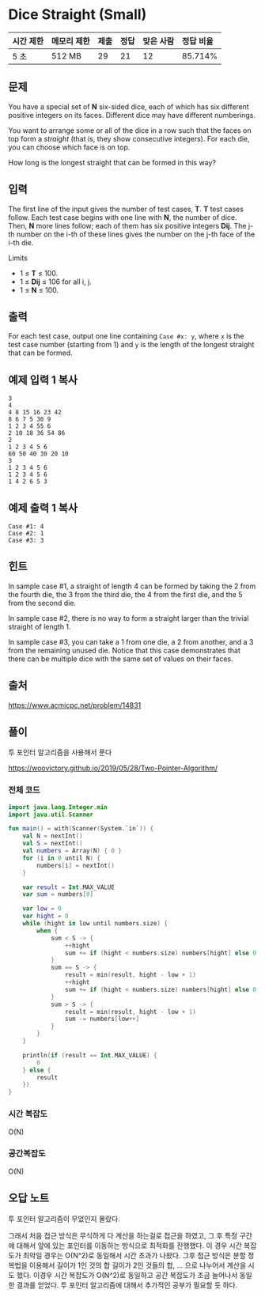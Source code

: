 # Dice Straight (Small)

| 시간 제한 | 메모리 제한 | 제출 | 정답 | 맞은 사람 | 정답 비율 |
| :-------- | :---------- | :--- | :--- | :-------- | :-------- |
| 5 초      | 512 MB      | 29   | 21   | 12        | 85.714%   |

## 문제

You have a special set of **N** six-sided dice, each of which has six different positive integers on its faces. Different dice may have different numberings.

You want to arrange some or all of the dice in a row such that the faces on top form a *straight* (that is, they show consecutive integers). For each die, you can choose which face is on top.

How long is the longest straight that can be formed in this way?

## 입력

The first line of the input gives the number of test cases, **T**. **T** test cases follow. Each test case begins with one line with **N**, the number of dice. Then, **N** more lines follow; each of them has six positive integers **Dij**. The j-th number on the i-th of these lines gives the number on the j-th face of the i-th die.

Limits

- 1 ≤ **T** ≤ 100.
- 1 ≤ **Dij** ≤ 106 for all i, j.
- 1 ≤ **N** ≤ 100.

## 출력

For each test case, output one line containing `Case #x: y`, where `x` is the test case number (starting from 1) and `y` is the length of the longest straight that can be formed.

## 예제 입력 1 복사

```
3
4
4 8 15 16 23 42
8 6 7 5 30 9
1 2 3 4 55 6
2 10 18 36 54 86
2
1 2 3 4 5 6
60 50 40 30 20 10
3
1 2 3 4 5 6
1 2 3 4 5 6
1 4 2 6 5 3
```

## 예제 출력 1 복사

```
Case #1: 4
Case #2: 1
Case #3: 3
```

## 힌트

In sample case #1, a straight of length 4 can be formed by taking the 2 from the fourth die, the 3 from the third die, the 4 from the first die, and the 5 from the second die.

In sample case #2, there is no way to form a straight larger than the trivial straight of length 1.

In sample case #3, you can take a 1 from one die, a 2 from another, and a 3 from the remaining unused die. Notice that this case demonstrates that there can be multiple dice with the same set of values on their faces.

## 출처

https://www.acmicpc.net/problem/14831



## 풀이

투 포인터 알고리즘을 사용해서 푼다

https://woovictory.github.io/2019/05/28/Two-Pointer-Algorithm/



### 전체 코드

```kotlin
import java.lang.Integer.min
import java.util.Scanner

fun main() = with(Scanner(System.`in`)) {
    val N = nextInt()
    val S = nextInt()
    val numbers = Array(N) { 0 }
    for (i in 0 until N) {
        numbers[i] = nextInt()
    }

    var result = Int.MAX_VALUE
    var sum = numbers[0]

    var low = 0
    var hight = 0
    while (hight in low until numbers.size) {
        when {
            sum < S -> {
                ++hight
                sum += if (hight < numbers.size) numbers[hight] else 0
            }
            sum == S -> {
                result = min(result, hight - low + 1)
                ++hight
                sum += if (hight < numbers.size) numbers[hight] else 0
            }
            sum > S -> {
                result = min(result, hight - low + 1)
                sum -= numbers[low++]
            }
        }
    }

    println(if (result == Int.MAX_VALUE) {
        0
    } else {
        result
    })
}
```



### 시간 복잡도

O(N)

### 공간복잡도

O(N)



## 오답 노트

투 포인터 알고리즘이 무었인지 몰랐다. 

그래서 처음 접근 방식은 무식하게 다 계산을 하는걸로 접근을 하였고,
그 후 특정 구간 에 대해서 앞에 있는 포인터를 이동하는 방식으로 최적화를 진행했다. 이 경우 시간 복잡도가 최악일 경우는 O(N^2)로 동일해서 시간 초과가 나왔다. 그후 접근 방식은 분할 정복법을 이용해서 길이가 1인 것의 합 길이가 2인 것들의 합, ... 으로 나누어서 계산을 시도 했다. 이경우 시간 복잡도가 O(N^2)로 동일하고 공간 복잡도가 조금 늘어나서 동일한 결과를 얻었다. 투 포인터 알고리즘에 대해서 추가적인 공부가 필요할 듯 하다.

